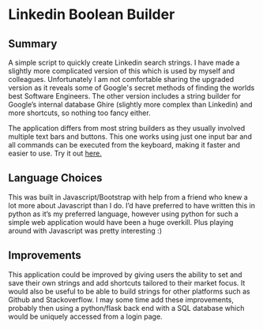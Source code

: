 # Linkedin Boolean Builder

## Summary

A simple script to quickly create Linkedin search strings. I have made a slightly more complicated version of this which is used by myself and colleagues. Unfortunately I am not comfortable sharing the upgraded version as it reveals some of Google's secret methods of finding the worlds best Software Engineers. The other version includes a string builder for Google’s internal database Ghire (slightly more complex than Linkedin) and more shortcuts, so nothing too fancy either.

The application differs from most string builders as they usually involved multiple text bars and buttons. This one works using just one input bar and all commands can be executed from the keyboard, making it faster and easier to use. Try it out [here.](https://hamishpk.github.io/)

## Language Choices

This was built in Javascript/Bootstrap  with help from a friend who knew a lot more about Javascript than I do. I’d have preferred to have written this in python as it’s my preferred language, however using python for such a simple web application would have been a huge overkill. Plus playing around with Javascript was pretty interesting :)

## Improvements

This application could be improved by giving users the ability to set and save their own strings and add shortcuts tailored to their market focus. It would also be useful to be able to build strings for other platforms such as Github and Stackoverflow. I may some time add these improvements, probably then using a python/flask back end with a SQL database which would be uniquely accessed from a login page.
